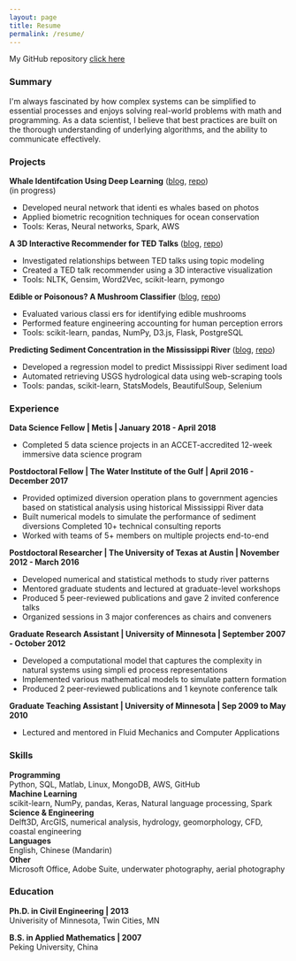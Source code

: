 ```yaml
---
layout: page
title: Resume
permalink: /resume/
---
```

My GitHub repository [click here](https://github.com/sealoving/)

### Summary
I'm always fascinated by how complex systems can be simplified to essential processes and enjoys solving real-world problems with math and programming. As a data scientist, I believe that best practices are built on the thorough understanding of underlying algorithms, and the ability to communicate effectively. 

### Projects
**Whale Identifcation Using Deep Learning** ([blog](https://sealoving.github.io/metisproj5/), [repo](https://github.com/sealoving/Liang_Metis/tree/master/Project_5))  
(in progress)
* Developed neural network that identi es whales based on photos 
* Applied biometric recognition techniques for ocean conservation 
* Tools: Keras, Neural networks, Spark, AWS

**A 3D Interactive Recommender for TED Talks** ([blog](https://sealoving.github.io/metisproj4/), [repo](https://github.com/sealoving/Liang_Metis/tree/master/Project_4))  
* Investigated relationships between TED talks using topic modeling 
* Created a TED talk recommender using a 3D interactive visualization 
* Tools: NLTK, Gensim, Word2Vec, scikit-learn, pymongo  

**Edible or Poisonous? A Mushroom Classifier** ([blog](https://sealoving.github.io/metisproj3/), [repo](https://github.com/sealoving/Liang_Metis/tree/master/Project_3))  
* Evaluated various classi ers for identifying edible mushrooms 
* Performed feature engineering accounting for human perception errors 
* Tools: scikit-learn, pandas, NumPy, D3.js, Flask, PostgreSQL  

**Predicting Sediment Concentration in the Mississippi River** ([blog](https://sealoving.github.io/metisproj2/), [repo](
    https://github.com/sealoving/Liang_Metis/tree/master/Project_2
)) 
* Developed a regression model to predict Mississippi River sediment load 
* Automated retrieving USGS hydrological data using web-scraping tools 
* Tools: pandas, scikit-learn, StatsModels, BeautifulSoup, Selenium

### Experience
**Data Science Fellow | Metis | January 2018 - April 2018**
* Completed 5 data science projects in an ACCET-accredited 12-week immersive data science program

**Postdoctoral Fellow | The Water Institute of the Gulf | April 2016 - December 2017**
* Provided optimized diversion operation plans to government agencies based on statistical analysis using historical Mississippi River data
* Built numerical models to simulate the performance of sediment diversions Completed 10+ technical consulting reports
* Worked with teams of 5+ members on multiple projects end-to-end
  
**Postdoctoral Researcher | The University of Texas at Austin | November 2012 - March 2016**
* Developed numerical and statistical methods to study river patterns 
* Mentored graduate students and lectured at graduate-level workshops 
* Produced 5 peer-reviewed publications and gave 2 invited conference talks 
* Organized sessions in 3 major conferences as chairs and conveners

**Graduate Research Assistant | University of Minnesota | September 2007 - October 2012**
* Developed a computational model that captures the complexity in natural systems using simpli ed process representations
* Implemented various mathematical models to simulate pattern formation 
* Produced 2 peer-reviewed publications and 1 keynote conference talk

**Graduate Teaching Assistant | University of Minnesota | Sep 2009 to May 2010**
* Lectured and mentored in Fluid Mechanics and Computer Applications

### Skills
**Programming**  
Python, SQL, Matlab, Linux, MongoDB, AWS, GitHub  
**Machine Learning**  
scikit-learn, NumPy, pandas, Keras, Natural language processing, Spark  
**Science & Engineering**  
Delft3D, ArcGIS, numerical analysis, hydrology, geomorphology, CFD, coastal engineering  
**Languages**  
English, Chinese (Mandarin)  
**Other**  
Microsoft Office, Adobe Suite, underwater photography, aerial photography

### Education
**Ph.D. in Civil Engineering | 2013**  
Univerisity of Minnesota, Twin Cities, MN

**B.S. in Applied Mathematics | 2007**  
Peking University, China

